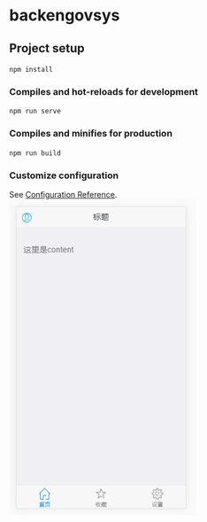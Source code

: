 # backengovsys

## Project setup
```
npm install
```

### Compiles and hot-reloads for development
```
npm run serve
```

### Compiles and minifies for production
```
npm run build
```

### Customize configuration
See [Configuration Reference](https://cli.vuejs.org/config/).
![Image text](https://raw.githubusercontent.com/hongmaju/light7Local/master/img/productShow/20170518152848.png)
